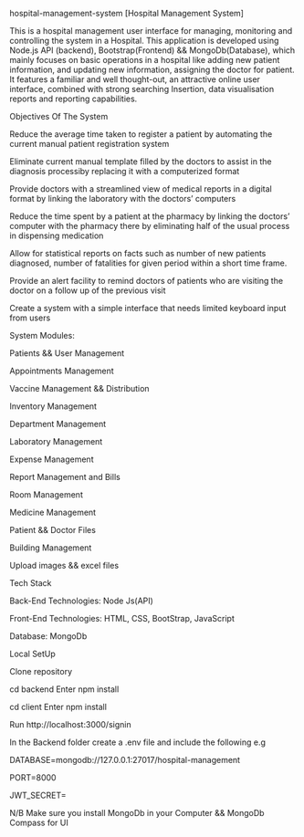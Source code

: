 hospital-management-system
[Hospital Management System]

This is a hospital management user interface for managing, monitoring and controlling the system in a Hospital. This application is developed using Node.js API (backend), Bootstrap(Frontend) && MongoDb(Database), which mainly focuses on basic operations in a hospital like adding new patient information, and updating new information, assigning the doctor for patient. It features a familiar and well thought-out, an attractive online user interface, combined with strong searching Insertion, data visualisation reports and reporting capabilities.

Objectives Of The System

Reduce the average time taken to register a patient by automating the current manual patient registration system

Eliminate current manual template filled by the doctors to assist in the diagnosis processiby replacing it with a computerized format

Provide doctors with a streamlined view of medical reports in a digital format by linking the laboratory with the doctors’ computers

Reduce the time spent by a patient at the pharmacy by linking the doctors’ computer with the pharmacy there by eliminating half of the usual process in dispensing medication

Allow for statistical reports on facts such as number of new patients diagnosed, number of fatalities for given period within a short time frame.

Provide an alert facility to remind doctors of patients who are visiting the doctor on a follow up of the previous visit

Create a system with a simple interface that needs limited keyboard input from users

System Modules:

Patients && User Management

Appointments Management

Vaccine Management && Distribution

Inventory Management

Department Management

Laboratory Management

Expense Management

Report Management and Bills

Room Management

Medicine Management

Patient && Doctor Files

Building Management

Upload images && excel files

Tech Stack

Back-End Technologies: Node Js(API)

Front-End Technologies: HTML, CSS, BootStrap, JavaScript

Database: MongoDb

Local SetUp

Clone repository

cd backend Enter npm install

cd client Enter npm install

Run http://localhost:3000/signin

In the Backend folder create a .env file and include the following e.g

DATABASE=mongodb://127.0.0.1:27017/hospital-management

PORT=8000

JWT_SECRET=

N/B Make sure you install MongoDb in your Computer && MongoDb Compass for UI
